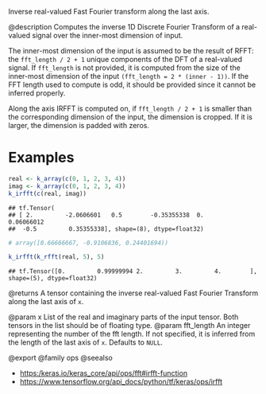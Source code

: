 Inverse real-valued Fast Fourier transform along the last axis.

@description
Computes the inverse 1D Discrete Fourier Transform of a real-valued signal
over the inner-most dimension of input.

The inner-most dimension of the input is assumed to be the result of RFFT:
the `fft_length / 2 + 1` unique components of the DFT of a real-valued
signal. If `fft_length` is not provided, it is computed from the size of the
inner-most dimension of the input `(fft_length = 2 * (inner - 1))`. If the
FFT length used to compute is odd, it should be provided since it cannot
be inferred properly.

Along the axis IRFFT is computed on, if `fft_length / 2 + 1` is smaller than
the corresponding dimension of the input, the dimension is cropped. If it is
larger, the dimension is padded with zeros.

# Examples

```r
real <- k_array(c(0, 1, 2, 3, 4))
imag <- k_array(c(0, 1, 2, 3, 4))
k_irfft(c(real, imag))
```

```
## tf.Tensor(
## [ 2.         -2.0606601   0.5        -0.35355338  0.          0.06066012
##  -0.5         0.35355338], shape=(8), dtype=float32)
```

```r
# array([0.66666667, -0.9106836, 0.24401694))
```


```r
k_irfft(k_rfft(real, 5), 5)
```

```
## tf.Tensor([0.         0.99999994 2.         3.         4.        ], shape=(5), dtype=float32)
```

@returns
A tensor containing the inverse real-valued Fast Fourier Transform
along the last axis of `x`.

@param x List of the real and imaginary parts of the input tensor. Both
    tensors in the list should be of floating type.
@param fft_length An integer representing the number of the fft length. If not
    specified, it is inferred from the length of the last axis of `x`.
    Defaults to `NULL`.

@export
@family ops
@seealso
+ <https:/keras.io/keras_core/api/ops/fft#irfft-function>
+ <https://www.tensorflow.org/api_docs/python/tf/keras/ops/irfft>
